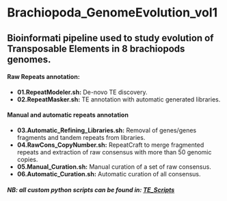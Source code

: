 # Brachiopoda_GenomeEvolution_vol1

## Bioinformati pipeline used to study evolution of Transposable Elements in 8 brachiopods genomes.

#### Raw Repeats annotation:

- **01.RepeatModeler.sh:** De-novo TE discovery.  
- **02.RepeatMasker.sh:** TE annotation with automatic generated libraries.  

#### Manual and automatic repeats annotation
- **03.Automatic_Refining_Libraries.sh:** Removal of genes/genes fragments and tandem repeats from libraries.  
- **04.RawCons_CopyNumber.sh:** RepeatCraft to merge fragmented repeats and extraction of raw consensus with more than 50 genomic copies.  
- **05.Manual_Curation.sh:** Manual curation of a set of raw consensus.  
- **06.Automatic_Curation.sh:** Automatic curation of all consensus.  



##### NB: all custom python scripts can be found in: [TE_Scripts](https://github.com/jacopoM28/Python_Scripts/tree/main/TE_scripts)
 

